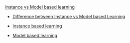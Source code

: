 [Instance vs Model based learning](https://youtu.be/ntAOq1ioTKo?si=YoHsMuR2uoZ6aOxG)
- [Difference between Instance vs Model based Learning](https://youtu.be/ntAOq1ioTKo?si=PgU_YEubdH5kk2F5&t=47) 

- [Instance based learning](https://youtu.be/ntAOq1ioTKo?si=FxEA0NUwOJf2ceuW&t=181)

- [Model based learning](https://youtu.be/ntAOq1ioTKo?si=QV-mOyqYCOxUQfPk&t=467)